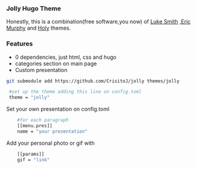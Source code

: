 ### Jolly Hugo Theme
Honestly, this is a combination(free software,you now) of [Luke Smith](https://github.com/LukeSmithxyz/lugo/tree/master) ,[Eric Murphy](https://github.com/ericmurphyxyz/ericmurphy.xyz/tree/master) and [Holy](https://github.com/serkodev/holy/tree/master) themes.

### Features
-   0 dependencies, just html, css and hugo
-   categories section on main page
-   Custom presentation

```bash
git submodule add https://github.com/CrisitoJ/jolly themes/jolly

```

```bash
 #set up the theme adding this line on config.toml
 theme = "jolly"

```

Set your own presentation on config.toml
```bash
    #for each paragraph
    [[menu.pres]]
    name = "your presentation"
```
Add your personal photo or gif with
```bash
    [[params]]
    gif = "link"
```
